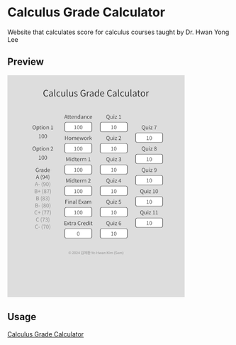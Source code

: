 # Calculus Grade Calculator

Website that calculates score for calculus courses taught by Dr. Hwan Yong Lee

## Preview

![Preview](preview.png)

## Usage

[Calculus Grade Calculator](https://calculus-grade-calculator.pages.dev)
